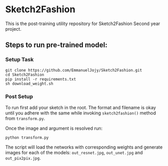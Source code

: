 # Sketch2Fashion

This is the post-training utility repository for Sketch2Fashion Second year project.

## Steps to run pre-trained model:
### Setup Task
```console
git clone https://github.com/EmmanuelJojy/Sketch2Fashion.git
cd Sketch2Fashion
pip install -r requirements.txt
sh download_weight.sh
```

### Post Setup
To run first add your sketch in the root. The format and filename is okay until you adhere with the same while invoking `sketch2fashion()` method from `transform.py`.

Once the image and argument is resolved run:
```console
python transform.py
```
The script will load the networks with corresponding weights and generate images for each of the models: `out_resnet.jpg`, `out_unet.jpg` and `out_pix2pix.jpg`.
